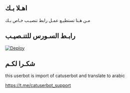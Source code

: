 ## اهـلا بـك
مـن هـنا تستطيـع عمـل رابط تنصيـب خـاص بـك

## رابـط السـورس للتنـصيـب

[![Deploy](https://www.herokucdn.com/deploy/button.svg)](https://heroku.com/deploy?template=https://github.com/samr11/jmthon)

## شكـرا لكـم 


this userbot is import of catuserbot and translate to arabic

https://t.me/catuserbot_support
